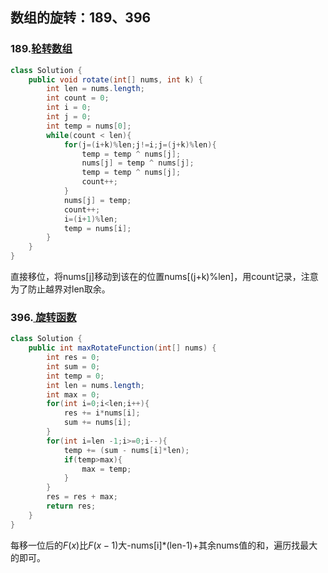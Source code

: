 ## 数组的旋转：189、396

### 189.[轮转数组](https://leetcode-cn.com/problems/rotate-array/)

```java
class Solution {
    public void rotate(int[] nums, int k) {
        int len = nums.length;
        int count = 0;
        int i = 0;
        int j = 0;
        int temp = nums[0];
        while(count < len){
            for(j=(i+k)%len;j!=i;j=(j+k)%len){
                temp = temp ^ nums[j];
                nums[j] = temp ^ nums[j];
                temp = temp ^ nums[j];
                count++;
            }
            nums[j] = temp;
            count++;
            i=(i+1)%len;
            temp = nums[i];
        }
    }
}
```

直接移位，将nums[j]移动到该在的位置nums[(j+k)%len]，用count记录，注意为了防止越界对len取余。



### 396.[ 旋转函数](https://leetcode-cn.com/problems/rotate-function/)

```java
class Solution {
    public int maxRotateFunction(int[] nums) {
        int res = 0;
        int sum = 0;
        int temp = 0;
        int len = nums.length;
        int max = 0;
        for(int i=0;i<len;i++){
            res += i*nums[i];
            sum += nums[i];
        }
        for(int i=len -1;i>=0;i--){
            temp += (sum - nums[i]*len);
            if(temp>max){
                max = temp;
            }
        }
        res = res + max;
        return res;
    }
}
```

每移一位后的$F(x)$比$F(x-1)$大-nums[i]*(len-1)+其余nums值的和，遍历找最大的即可。